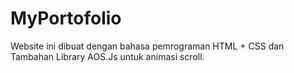 # MyPortofolio
Website ini dibuat dengan bahasa pemrograman HTML + CSS
dan Tambahan Library AOS.Js untuk animasi scroll.
